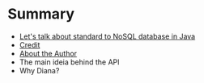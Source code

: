 # Summary

* [Let's talk about standard to NoSQL database in Java](introduction.md)
* [Credit](credits.md)
* [About the Author](about_me.md)
* The main ideia behind the API
* Why Diana?
